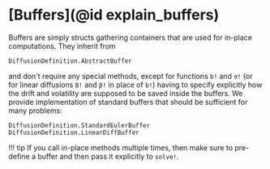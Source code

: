 # [Buffers](@id explain_buffers)
Buffers are simply structs gathering containers that are used for in-place computations. They inherit from
```@docs
DiffusionDefinition.AbstractBuffer
```
and don't require any special methods, except for functions `b!` and `σ!` (or for linear diffusions `B!` and `β!` in place of `b!`) having to specify explicitly how the drift and volatility are supposed to be saved inside the buffers. We provide implementation of standard buffers that should be sufficient for many problems:
```@docs
DiffusionDefinition.StandardEulerBuffer
DiffusionDefinition.LinearDiffBuffer
```
!!! tip
    If you call in-place methods multiple times, then make sure to pre-define a buffer and then pass it explicitly to `solve!`.
